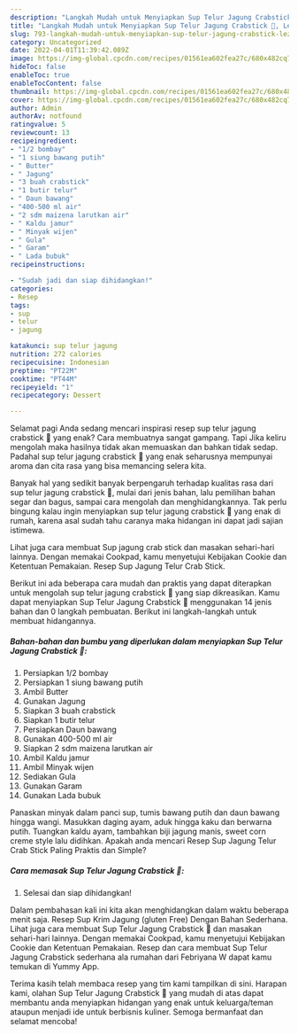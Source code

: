 ```yaml
---
description: "Langkah Mudah untuk Menyiapkan Sup Telur Jagung Crabstick 🍲, Lezat"
title: "Langkah Mudah untuk Menyiapkan Sup Telur Jagung Crabstick 🍲, Lezat"
slug: 793-langkah-mudah-untuk-menyiapkan-sup-telur-jagung-crabstick-lezat
category: Uncategorized
date: 2022-04-01T11:39:42.089Z
image: https://img-global.cpcdn.com/recipes/01561ea602fea27c/680x482cq70/sup-telur-jagung-crabstick-foto-resep-utama.jpg
hideToc: false
enableToc: true
enableTocContent: false
thumbnail: https://img-global.cpcdn.com/recipes/01561ea602fea27c/680x482cq70/sup-telur-jagung-crabstick-foto-resep-utama.jpg
cover: https://img-global.cpcdn.com/recipes/01561ea602fea27c/680x482cq70/sup-telur-jagung-crabstick-foto-resep-utama.jpg
author: Admin
authorAv: notfound
ratingvalue: 5
reviewcount: 13
recipeingredient:
- "1/2 bombay"
- "1 siung bawang putih"
- " Butter"
- " Jagung"
- "3 buah crabstick"
- "1 butir telur"
- " Daun bawang"
- "400-500 ml air"
- "2 sdm maizena larutkan air"
- " Kaldu jamur"
- " Minyak wijen"
- " Gula"
- " Garam"
- " Lada bubuk"
recipeinstructions:

- "Sudah jadi dan siap dihidangkan!"
categories:
- Resep
tags:
- sup
- telur
- jagung

katakunci: sup telur jagung 
nutrition: 272 calories
recipecuisine: Indonesian
preptime: "PT22M"
cooktime: "PT44M"
recipeyield: "1"
recipecategory: Dessert

---
```



Selamat pagi Anda sedang mencari inspirasi resep sup telur jagung crabstick 🍲 yang enak? Cara membuatnya sangat gampang. Tapi Jika keliru mengolah maka hasilnya tidak akan memuaskan dan bahkan tidak sedap. Padahal sup telur jagung crabstick 🍲 yang enak seharusnya mempunyai aroma dan cita rasa yang bisa memancing selera kita.


Banyak hal yang sedikit banyak berpengaruh terhadap kualitas rasa dari sup telur jagung crabstick 🍲, mulai dari jenis bahan, lalu pemilihan bahan segar dan bagus, sampai cara mengolah dan menghidangkannya. Tak perlu bingung kalau ingin menyiapkan sup telur jagung crabstick 🍲 yang enak di rumah, karena asal sudah tahu caranya maka hidangan ini dapat jadi sajian istimewa.

Lihat juga cara membuat Sup jagung crab stick dan masakan sehari-hari lainnya. Dengan memakai Cookpad, kamu menyetujui Kebijakan Cookie dan Ketentuan Pemakaian. Resep Sup Jagung Telur Crab Stick.


Berikut ini ada beberapa cara mudah dan praktis yang dapat diterapkan untuk mengolah sup telur jagung crabstick 🍲 yang siap dikreasikan. Kamu dapat menyiapkan Sup Telur Jagung Crabstick 🍲 menggunakan 14 jenis bahan dan 0 langkah pembuatan. Berikut ini langkah-langkah untuk membuat hidangannya.

<!--inarticleads1-->

##### Bahan-bahan dan bumbu yang diperlukan dalam menyiapkan Sup Telur Jagung Crabstick 🍲:

1. Persiapkan 1/2 bombay
1. Persiapkan 1 siung bawang putih
1. Ambil  Butter
1. Gunakan  Jagung
1. Siapkan 3 buah crabstick
1. Siapkan 1 butir telur
1. Persiapkan  Daun bawang
1. Gunakan 400-500 ml air
1. Siapkan 2 sdm maizena larutkan air
1. Ambil  Kaldu jamur
1. Ambil  Minyak wijen
1. Sediakan  Gula
1. Gunakan  Garam
1. Gunakan  Lada bubuk


Panaskan minyak dalam panci sup, tumis bawang putih dan daun bawang hingga wangi. Masukkan daging ayam, aduk hingga kaku dan berwarna putih. Tuangkan kaldu ayam, tambahkan biji jagung manis, sweet corn creme style lalu didihkan. Apakah anda mencari Resep Sup Jagung Telur Crab Stick Paling Praktis dan Simple? 

<!--inarticleads2-->

##### Cara memasak Sup Telur Jagung Crabstick 🍲:


1. Selesai dan siap dihidangkan!

Dalam pembahasan kali ini kita akan menghidangkan dalam waktu beberapa menit saja. Resep Sup Krim Jagung (gluten Free) Dengan Bahan Sederhana. Lihat juga cara membuat Sup Telur Jagung Crabstick 🍲 dan masakan sehari-hari lainnya. Dengan memakai Cookpad, kamu menyetujui Kebijakan Cookie dan Ketentuan Pemakaian. Resep dan cara membuat Sup Telur Jagung Crabstick sederhana ala rumahan dari Febriyana W dapat kamu temukan di Yummy App. 

Terima kasih telah membaca resep yang tim kami tampilkan di sini. Harapan kami, olahan Sup Telur Jagung Crabstick 🍲 yang mudah di atas dapat membantu anda menyiapkan hidangan yang enak untuk keluarga/teman ataupun menjadi ide untuk berbisnis kuliner. Semoga bermanfaat dan selamat mencoba!
